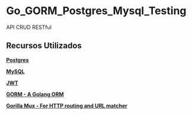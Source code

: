 # Go_GORM_Postgres_Mysql_Testing
API CRUD RESTful


## Recursos Utilizados
**[Postgres]()**

**[MySQL]()**

**[JWT]()**

**[GORM - A Golang ORM]()**

**[Gorilla Mux - For HTTP routing and URL matcher]()**

